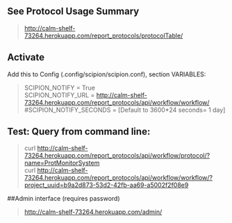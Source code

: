 ## See Protocol Usage Summary
> http://calm-shelf-73264.herokuapp.com/report_protocols/protocolTable/

## Activate
 Add this to Config (.config/scipion/scipion.conf), section VARIABLES:

> SCIPION_NOTIFY = True<br>
> SCIPION_NOTIFY_URL = http://calm-shelf-73264.herokuapp.com/report_protocols/api/workflow/workflow/<br>
> \#SCIPION_NOTIFY_SECONDS = [Default to 3600*24 seconds= 1 day]


## Test: Query from command line:

> curl http://calm-shelf-73264.herokuapp.com/report_protocols/api/workflow/protocol/?name=ProtMonitorSystem<br>
> curl http://calm-shelf-73264.herokuapp.com/report_protocols/api/workflow/workflow/?project_uuid=b9a2d873-53d2-42fb-aa69-a5002f2f08e9

##Admin interface (requires password)

> http://calm-shelf-73264.herokuapp.com/admin/

